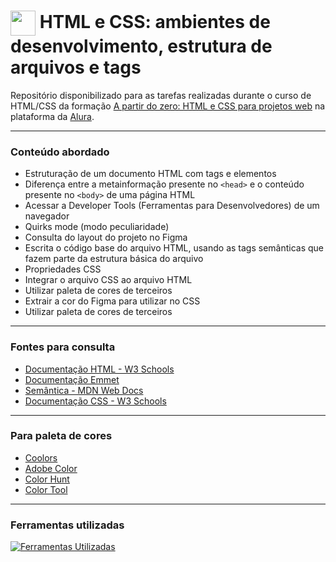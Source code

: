 <h1>
    <a href="https://cursos.alura.com.br/course/html-css-ambiente-arquivos-tags">
     <img align="center" width="40px" src="https://www.alura.com.br/assets/api/cursos/html-css-ambiente-arquivos-tags.svg" target="_blank"></a>
    <span>HTML e CSS: ambientes de desenvolvimento, estrutura de arquivos e tags</span>
</h1>

Repositório disponibilizado para as tarefas realizadas durante o curso de HTML/CSS da formação [A partir do zero: HTML e CSS para projetos web](https://cursos.alura.com.br/formacao-html-css) na plataforma da [Alura](https://www.alura.com.br/).

---

### Conteúdo abordado

<ul>
<li>Estruturação de um documento HTML com tags e elementos</li>
<li>Diferença entre a metainformação presente no <code>&lt;head&gt;</code> e o conteúdo presente no <code>&lt;body&gt;</code> de uma página HTML</li>
<li>Acessar a Developer Tools (Ferramentas para Desenvolvedores) de um navegador</li>
<li>Quirks mode (modo peculiaridade)</li>
<li>Consulta do layout do projeto no Figma</li>
<li>Escrita o código base do arquivo HTML, usando as tags semânticas que fazem parte da estrutura básica do arquivo</li>
<li>Propriedades CSS</li>
<li>Integrar o arquivo CSS ao arquivo HTML</li>
<li>Utilizar paleta de cores de terceiros</li>
<li>Extrair a cor do Figma para utilizar no CSS</li>
<li>Utilizar paleta de cores de terceiros</li>
</ul>

---

### Fontes para consulta

- [Documentação HTML - W3 Schools](https://www.w3schools.com/html/html_intro.asp)
- [Documentação Emmet](https://docs.emmet.io/)
- [Semântica - MDN Web Docs](https://developer.mozilla.org/pt-BR/docs/Glossary/Semantics)
- [Documentação CSS - W3 Schools](https://www.w3schools.com/css/css_intro.asp)

---

### Para paleta de cores

- [Coolors](https://coolors.co/)
- [Adobe Color](https://color.adobe.com/pt/create/color-wheel)
- [Color Hunt](https://colorhunt.co/)
- [Color Tool](https://m3.material.io/styles/color/system/overview)

---

### Ferramentas utilizadas

[![Ferramentas Utilizadas](https://skillicons.dev/icons?i=html,css,vscode,figma,git)](https://skillicons.dev)